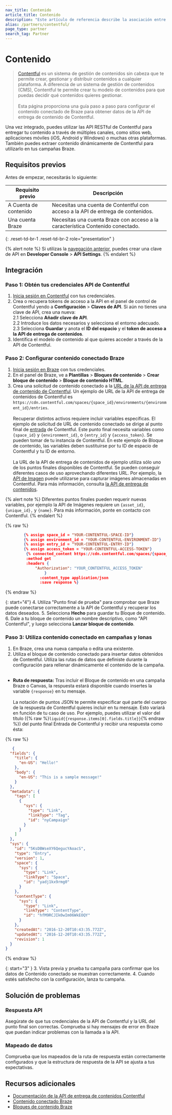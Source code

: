 ```yaml
---
nav_title: Contenido
article_title: Contenido
description: "Este artículo de referencia describe la asociación entre Braze y Contentful, un sistema de gestión de contenidos que te permite utilizar dinámicamente el Contenido Conectado para extraer contenido de Contentful en tus campañas Braze."
alias: /partners/contentful/
page_type: partner
search_tag: Partner
---
```


# Contenido

>[Contentful](https://www.contentful.com/) es un sistema de gestión de contenidos sin cabeza que te permite crear, gestionar y distribuir contenidos a cualquier plataforma. A diferencia de un sistema de gestión de contenidos (CMS), Contentful te permite crear tu modelo de contenidos para que puedas decidir qué contenidos quieres gestionar.<br><br>Esta página proporciona una guía paso a paso para configurar el contenido conectado de Braze para obtener datos de la API de entrega de contenido de Contentful. 

Una vez integrado, puedes utilizar las API RESTful de Contentful para entregar tu contenido a través de múltiples canales, como sitios web, aplicaciones móviles (iOS, Android y Windows) o muchas otras plataformas. También puedes extraer contenido dinámicamente de Contentful para utilizarlo en tus campañas Braze.

## Requisitos previos

Antes de empezar, necesitarás lo siguiente:

| Requisito previo          | Descripción                        |
|-----------------------|------------------------------------|
| A Cuenta de contenido | Necesitas una cuenta de Contentful con acceso a la API de entrega de contenidos. |
| Una cuenta Braze | Necesitas una cuenta Braze con acceso a la característica Contenido conectado. |
{: .reset-td-br-1 .reset-td-br-2 role="presentation" }

{% alert note %}
Si utilizas la [navegación anterior]({{site.baseurl}}/navigation/), puedes crear una clave de API en **Developer Console** > **API Settings**.
{% endalert %}

## Integración

### Paso 1: Obtén tus credenciales API de Contentful

1. [Inicia sesión en Contentful](https://app.contentful.com/login) con tus credenciales.
2. Crea o recupera tokens de acceso a la API en el panel de control de Contentful yendo a **Configuración** > **Claves de API**. Si aún no tienes una clave de API, crea una nueva:<br>2.1 Selecciona **Añadir clave de API**.<br>2.2 Introduce los datos necesarios y selecciona el entorno adecuado.<br>2.3 Selecciona **Guardar** y anota el **ID del espacio** y el **token de acceso a la API de entrega de contenidos**.
3. Identifica el modelo de contenido al que quieres acceder a través de la API de Contentful.

### Paso 2: Configurar contenido conectado Braze

1. [Inicia sesión en Braze](https://dashboard.braze.com/sign_in) con tus credenciales.
2. En el panel de Braze, ve a **Plantillas** > **Bloques de contenido** > **Crear bloque de contenido** > **Bloque de contenido HTML**.
3. Crea una solicitud de contenido conectado a la [URL de la API de entrega de contenido de Contentful](https://www.contentful.com/developers/docs/references/content-delivery-api/#/reference/links). Un ejemplo de URL de la API de entrega de contenidos de Contentful es ```https://cdn.contentful.com/spaces/{space_id}/environments/{environment_id}/entries```.<br><br> Recuperar distintos activos requiere incluir variables específicas. El ejemplo de solicitud de URL de contenido conectado se dirige al punto final de [entrada](https://www.contentful.com/developers/docs/references/content-delivery-api/#/reference/entries/entry/get-a-single-entry/console) de Contentful. Este punto final necesita variables como `{space_id}` y `{environment_id}`, o `{entry_id}` y `{access_token}`. Se pueden tomar de tu instancia de Contentful. En este ejemplo de Bloque de contenido, las variables deben sustituirse por tu ID de espacio de Contentful y tu ID de entorno.<br><br>La URL de la API de entrega de contenidos de ejemplo utiliza sólo uno de los puntos finales disponibles de Contentful. Se pueden conseguir diferentes casos de uso aprovechando diferentes URL. Por ejemplo, la [API de Imagen](https://www.contentful.com/developers/docs/references/images-api/) puede utilizarse para capturar imágenes almacenadas en Contentful. Para más información, consulta [la API de entrega de contenidos](https://www.contentful.com/developers/docs/references/content-delivery-api/).

{% alert note %}
Diferentes puntos finales pueden requerir nuevas variables, por ejemplo la API de Imágenes requiere un `{asset_id}`, `{unique_id},` y `{name}`. Para más información, ponte en contacto con Contentful.
{% endalert %}

{% raw %}
```json
        {% assign space_id = "YOUR-CONTENTFUL-SPACE-ID"}
        {% assign environment_id = "YOUR-CONTENTFUL-ENVIRONMENT-ID"}
        {% assign entry_id = "YOUR-CONTENTFUL-ENTRY-ID"}
        {% assign access_token = "YOUR-CONTENTFUL-ACCESS-TOKEN"}
         {% connected_content https://cdn.contentful.com/spaces/{space_id}/environments/{environment_id}/entries/{entry_id}?access_token={access_token}
         :method get
         :headers {
             "Authorization": "YOUR_CONTENTFUL_ACCESS_TOKEN"
                 }
               :content_type application/json
               :save response %}
```
{% endraw %}

{: start="4"}
4\. Utiliza "Punto final de prueba" para comprobar que Braze puede conectarse correctamente a la API de Contentful y recuperar los datos deseados.
5\. Selecciona **Hecho** para guardar tu Bloque de contenido.
6\. Dale a tu bloque de contenido un nombre descriptivo, como "API Contentful", y luego selecciona **Lanzar bloque de contenido**.

### Paso 3: Utiliza contenido conectado en campañas y lonas

1. En Braze, crea una nueva campaña o edita una existente.
2. Utiliza el bloque de contenido conectado para insertar datos obtenidos de Contentful. Utiliza las rutas de datos que definiste durante la configuración para rellenar dinámicamente el contenido de la campaña.<br><br>
- **Ruta de respuesta:** Tras incluir el Bloque de contenido en una campaña Braze o Canvas, la respuesta estará disponible cuando insertes la variable `{response}` en tu mensaje.<br><br>La notación de puntos JSON te permite especificar qué parte del cuerpo de la respuesta de Contentful quieres incluir en tu mensaje. Esto variará en función de tu caso de uso. Por ejemplo, puedes utilizar el valor del título ({% raw %}```liquid{{response.items[0].fields.title}}```{% endraw %}) del punto final Entrada de Contentful y recibir una respuesta como ésta:

{% raw %}
```json
   {
  "fields": {
    "title": {
      "en-US": "Hello!"
    },
    "body": {
      "en-US": "This is a sample message!"
    }
  },
  "metadata": {
    "tags": [
      {
        "sys": {
          "type": "Link",
          "linkType": "Tag",
          "id": "nyCampaign"
        }
      }
    ]
  },
  "sys": {
    "id": "5KsDBWseXY6QegucYAoacS",
    "type": "Entry",
    "version": 1,
    "space": {
      "sys": {
        "type": "Link",
        "linkType": "Space",
        "id": "yadj1kx9rmg0"
      }
    },
    "contentType": {
      "sys": {
        "type": "Link",
        "linkType": "ContentType",
        "id": "hfM9RCJIk0wIm06WkEOQY"
      }
    },
    "createdAt": "2016-12-20T10:43:35.772Z",
    "updatedAt": "2016-12-20T10:43:35.772Z",
    "revision": 1
  }
}
```
{% endraw %}

{: start="3" }
3\. Vista previa y prueba tu campaña para confirmar que los datos de Contenido conectado se muestran correctamente.
4\. Cuando estés satisfecho con la configuración, lanza tu campaña.

## Solución de problemas

### Respuesta API

Asegúrate de que tus credenciales de la API de Contentful y la URL del punto final son correctas. Comprueba si hay mensajes de error en Braze que puedan indicar problemas con la llamada a la API.

### Mapeado de datos

Comprueba que los mapeados de la ruta de respuesta están correctamente configurados y que la estructura de respuesta de la API se ajusta a tus expectativas.

## Recursos adicionales

- [Documentación de la API de entrega de contenidos Contentful](https://www.contentful.com/developers/docs/references/content-delivery-api/)
- [Contenido conectado Braze]({{site.baseurl}}/user_guide/personalization_and_dynamic_content/connected_content/)
- [Bloques de contenido Braze]({{site.baseurl}}/user_guide/engagement_tools/templates_and_media/content_blocks/)
